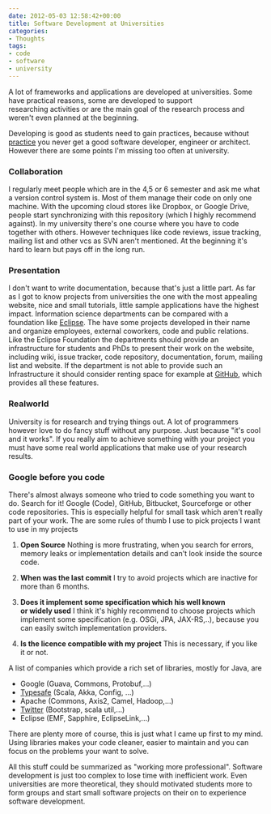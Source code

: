 ```yaml
---
date: 2012-05-03 12:58:42+00:00
title: Software Development at Universities
categories:
- Thoughts
tags:
- code
- software
- university
---
```


A lot of frameworks and applications are developed at universities. Some have practical reasons, some are developed to support researching activities or are the main goal of the research process and weren't even planned at the beginning.

Developing is good as students need to gain practices, because without
[practice](http://www.gamedev.net/blog/355/entry-2250592-become-a-good-programmer-in-six-really-hard-steps/) you never
get a good software developer, engineer or architect. However there are some points I'm missing too often at university.


### Collaboration


I regularly meet people which are in the 4,5 or 6 semester and ask me what a version control system is. Most of them manage their code on only one machine. With the upcoming cloud stores like Dropbox, or Google Drive, people start synchronizing with this repository (which I highly recommend against). In my university there's one course where you have to code together with others. However techniques like code reviews, issue tracking, mailing list and other vcs as SVN aren't mentioned. At the beginning it's hard to learn but pays off in the long run.


### Presentation


I don't want to write documentation, because that's just a little part. As far as I got to know projects from universities the one with the most appealing website, nice and small tutorials, little sample applications have the highest impact. Information science departments can be compared with a foundation like [Eclipse](http://eclipse.org/). The have some projects developed in their name and organize employees, external coworkers, code and public relations. Like the Eclipse Foundation the departments should provide an infrastructure for students and PhDs to present their work on the website, including wiki, issue tracker, code repository, documentation, forum, mailing list and website. If the department is not able to provide such an Infrastructure it should consider renting space for example at [GitHub](https://github.com/), which provides all these features.


### Realworld


University is for research and trying things out. A lot of programmers however love to do fancy stuff without any purpose. Just because "it's cool and it works". If you really aim to achieve something with your project you must have some real world applications that make use of your research results.


### Google before you code


There's almost always someone who tried to code something you want to do. Search for it! Google (Code), GitHub,
Bitbucket, Sourceforge or other code repositories. This is especially helpful for small task which aren't really part of
your work. The are some rules of thumb I use to pick projects I want to use in my projects


1. **Open Source**
Nothing is more frustrating, when you search for errors, memory leaks or implementation details and can't look inside the source code.

2. **When was the last commit**
I try to avoid projects which are inactive for more than 6 months. 

3. **Does it implement some specification which his well known or widely used**
I think it's highly recommend to choose projects which implement some specification (e.g. OSGi, JPA, JAX-RS,..), because you can easily switch implementation providers. 

4. **Is the licence compatible with my project**
This is necessary, if you like it or not.   

A list of companies which provide a rich set of libraries, mostly for Java, are


* Google (Guava, Commons, Protobuf,...)
* [Typesafe](https://github.com/typesafehub) (Scala, Akka, Config, ...)
* Apache (Commons, Axis2, Camel, Hadoop,...)
* [Twitter](https://github.com/twitter/) (Bootstrap, scala util,...)
* Eclipse (EMF, Sapphire, EclipseLink,...)

There are plenty more of course, this is just what I came up first to my mind. Using libraries makes your code cleaner,
easier to maintain and you can focus on the problems your want to solve. 


All this stuff could be summarized as "working more professional". Software development is just too complex to lose time
with inefficient work. Even universities are more theoretical, they should motivated students more to form groups and
start small software projects on their on to experience software development.
